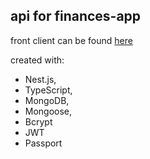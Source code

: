 ## api for finances-app

front client can be found [here](https://github.com/dkumza/finances-front)

created with:

- Nest.js,
- TypeScript,
- MongoDB,
- Mongoose,
- Bcrypt
- JWT
- Passport
